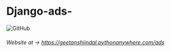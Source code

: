 # Django-ads-

![GitHub](https://img.shields.io/github/license/g-jindal2001/django-ads)
###### Website at -> https://geetanshjindal.pythonanywhere.com/ads
